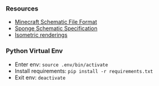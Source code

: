### Resources

- [Minecraft Schematic File Format](https://minecraft.fandom.com/wiki/Schematic_file_format)
- [Sponge Schematic Specification](https://github.com/SpongePowered/Schematic-Specification/blob/master/versions/schematic-3.md)
- [Isometric renderings](https://github.com/gliscowo/isometric-renders)

### Python Virtual Env

- Enter env: `source .env/bin/activate`
- Install requirements: `pip install -r requirements.txt`
- Exit env: `deactivate`
